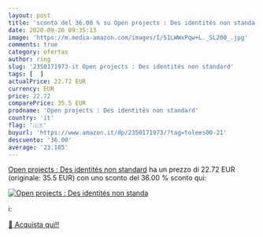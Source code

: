 ```yaml
---
layout: post
title: 'sconto del 36.00 % su Open projects : Des identités non standa  '
date: 2020-09-26 09:35:13
image: 'https://m.media-amazon.com/images/I/51LWWxPqw+L._SL200_.jpg'
comments: true
category: ofertas
author: ring
slug: '2350171973-it Open projects : Des identités non standard'
tags: [  ]
actualPrice: 22.72 EUR
currency: EUR
price: 22.72
comparePrice: 35.5 EUR
prodname: 'Open projects : Des identités non standard'
country: 'it'
flag: '🇮🇹'
buyurl: 'https://www.amazon.it/dp/2350171973/?tag=tolees00-21'
descuento: '36.00'
average: '23.185'
---
```


[Open projects : Des identités non standard](https://www.amazon.it/dp/2350171973/?tag=tolees00-21) ha un prezzo di 22.72 EUR (originale: 35.5 EUR) con uno sconto del 36.00 % sconto qui:

[![Open projects : Des identités non standa](https://m.media-amazon.com/images/I/51LWWxPqw+L._SL200_.jpg)](https://www.amazon.it/dp/2350171973/?tag=tolees00-21)

ℹ️:


[🛒 Acquista qui!!](https://www.amazon.it/dp/2350171973/?tag=tolees00-21)
